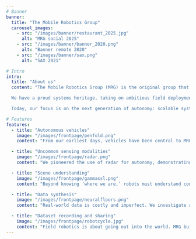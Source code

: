 ```yaml
---
# Banner
banner:
  title: "The Mobile Robotics Group"
  carousel_images:
    - src: "/images/banner/restaurant_2025.jpg"
      alt: "MRG social 2025"
    - src: "/images/banner/banner_2020.png"
      alt: "Banner remote 2020"
    - src: "/images/banner/sax.png"
      alt: "SAX 2021"

# Intro
intro:
  title: "About us"
  content: "The Mobile Robotics Group (MRG) is the original group that grew into today’s [Oxford Robotics Institute (ORI)](https://ori.ox.ac.uk/). Since 2005, our mission has been to tackle the hardest problems in mobile autonomy: answering the fundamental questions of *“Where am I?”* and *“What surrounds me?”* on real robots operating in complex, real-world environments.  

  We have a proud systems heritage, taking on ambitious field deployments that stress-test technology and expose what needs to be solved next. Over the years, our work has led the way in large-scale SLAM, localisation from vision and lidar, and the practical engineering of autonomous systems. In 2014, MRG operated the first autonomous vehicle on UK public roads — a landmark now celebrated at the National Science Museum.  

  Today, our focus is on the next generation of autonomy: scalable systems that fuse novel sensing, machine learning, and robotics insights to make autonomy robust, reliable, and useful in the wild."

# Features
features:
  - title: "Autonomous vehicles"
    image: "/images/frontpage/penfold.png"
    content: "From our earliest days, vehicles have been central to MRG’s research. In 2014, we achieved a UK first: operating a self-driving car on public roads. Since then, our work has advanced all aspects of autonomous driving — perception, localisation, planning, and safety. Our research has seeded prestigious datasets, influential publications, and the spin-out company [OXA](https://oxa.tech/), bringing Oxford autonomy to the world."

  - title: "Uncommon sensing modalities"
    image: "/images/frontpage/radar.png"
    content: "We pioneered the use of radar for autonomy, demonstrating how robust long‑range sensing complements vision and lidar in challenging conditions such as fog, rain, and night-time driving. Today, MRG continues to explore unconventional and underused sensing technologies — from ground-based radar to satellite signals and CCTV networks — to deliver reliable autonomy in environments where conventional sensors alone are not enough."

  - title: "Scene understanding"
    image: "/images/frontpage/gammassl.png"
    content: "Beyond knowing ‘where we are,’ robots must understand complex, dynamic scenes. Our research develops methods for semantic mapping, object recognition, and long-term scene interpretation. We combine classical robotics with deep learning to make environments legible and predictable for autonomous systems."

  - title: "Data synthesis"
    image: "/images/frontpage/neuralfloors.png"
    content: "Real-world data is costly and imperfect. We investigate approaches for generating high-quality synthetic data — from simulated environments to neural rendering — to augment training, accelerate development, and improve robustness of autonomous systems in the field."

  - title: "Dataset recording and sharing"
    image: "/images/frontpage/robotcycle.jpg"
    content: "Field robotics is about going out into the world. MRG builds and deploys bespoke platforms — from cars to space robots to bicycles — equipped with cutting-edge sensors. These systems let us gather unique datasets in real environments, which we then make available to the wider community through careful curation and open science initiatives."
---
```

